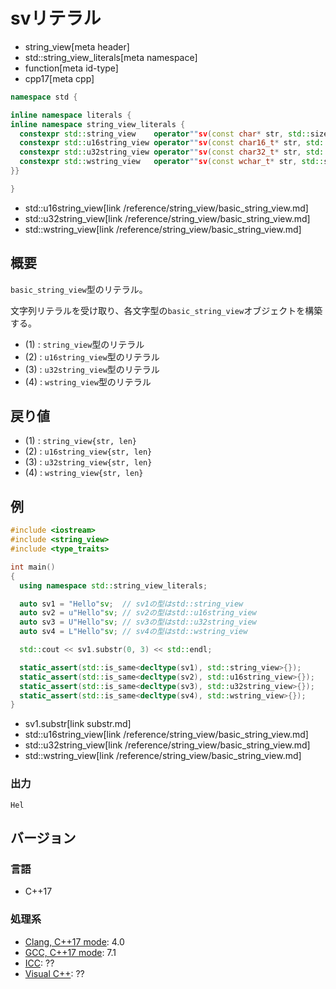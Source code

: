 # svリテラル
* string_view[meta header]
* std::string_view_literals[meta namespace]
* function[meta id-type]
* cpp17[meta cpp]

```cpp
namespace std {

inline namespace literals {
inline namespace string_view_literals {
  constexpr std::string_view    operator""sv(const char* str, std::size_t len) noexcept;
  constexpr std::u16string_view operator""sv(const char16_t* str, std::size_t len) noexcept;
  constexpr std::u32string_view operator""sv(const char32_t* str, std::size_t len) noexcept;
  constexpr std::wstring_view   operator""sv(const wchar_t* str, std::size_t len) noexcept;
}}

}
```
* std::u16string_view[link /reference/string_view/basic_string_view.md]
* std::u32string_view[link /reference/string_view/basic_string_view.md]
* std::wstring_view[link /reference/string_view/basic_string_view.md]

## 概要
`basic_string_view`型のリテラル。

文字列リテラルを受け取り、各文字型の`basic_string_view`オブジェクトを構築する。

- (1) : `string_view`型のリテラル
- (2) : `u16string_view`型のリテラル
- (3) : `u32string_view`型のリテラル
- (4) : `wstring_view`型のリテラル


## 戻り値
- (1) : `string_view{str, len}`
- (2) : `u16string_view{str, len}`
- (3) : `u32string_view{str, len}`
- (4) : `wstring_view{str, len}`


## 例
```cpp example
#include <iostream>
#include <string_view>
#include <type_traits>

int main()
{
  using namespace std::string_view_literals;

  auto sv1 = "Hello"sv;  // sv1の型はstd::string_view
  auto sv2 = u"Hello"sv; // sv2の型はstd::u16string_view
  auto sv3 = U"Hello"sv; // sv3の型はstd::u32string_view
  auto sv4 = L"Hello"sv; // sv4の型はstd::wstring_view

  std::cout << sv1.substr(0, 3) << std::endl;

  static_assert(std::is_same<decltype(sv1), std::string_view>{});
  static_assert(std::is_same<decltype(sv2), std::u16string_view>{});
  static_assert(std::is_same<decltype(sv3), std::u32string_view>{});
  static_assert(std::is_same<decltype(sv4), std::wstring_view>{});
}
```
* sv1.substr[link substr.md]
* std::u16string_view[link /reference/string_view/basic_string_view.md]
* std::u32string_view[link /reference/string_view/basic_string_view.md]
* std::wstring_view[link /reference/string_view/basic_string_view.md]

### 出力
```
Hel
```

## バージョン
### 言語
- C++17

### 処理系
- [Clang, C++17 mode](/implementation.md#clang): 4.0
- [GCC, C++17 mode](/implementation.md#gcc): 7.1
- [ICC](/implementation.md#icc): ??
- [Visual C++](/implementation.md#visual_cpp): ??
